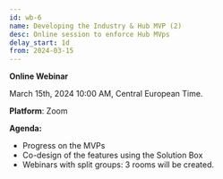```yaml
---
id: wb-6
name: Developing the Industry & Hub MVP (2)
desc: Online session to enforce Hub MVps
delay_start: 1d
from: 2024-03-15
---
```


**Online Webinar**

March 15th, 2024
10:00 AM, Central European Time.

**Platform**: Zoom

**Agenda:**
- Progress on the MVPs
- Co-design of the features using the Solution Box
- Webinars with split groups: 3 rooms will be created.

